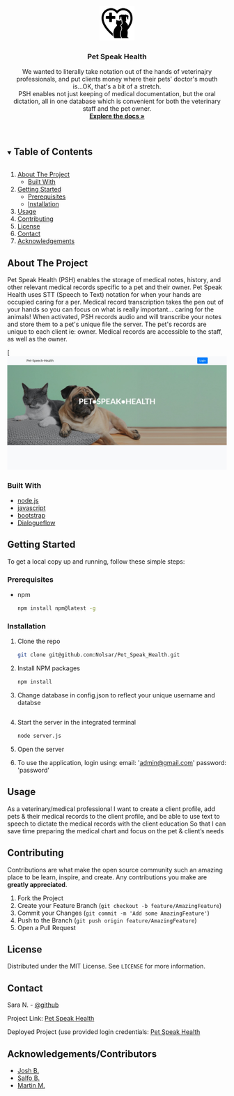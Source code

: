 

<br />
<p align="center">
  <a href="(https://pet-speak-health.herokuapp.com/)">
    <img src="Develop\public\img\PSH_Logo.jpg" alt="Logo" width="80" height="80">
  </a>

  <h3 align="center">Pet Speak Health</h3>

  <p align="center">
    We wanted to literally take notation out of the hands of veterinajry professionals, and put clients money where their pets' doctor's mouth is...OK, that's a bit of a stretch.
<br />
PSH enables not just keeping of medical documentation, but the oral dictation, all in one database which is convenient for both the veterinary staff and the pet owner.
    <br />
    <a href="https://github.com/Nolsar/Pet_Speak_Health"><strong>Explore the docs »</strong></a>
    <br />
    <br />
  </p>
</p>



<!-- TABLE OF CONTENTS -->
<details open="open">
  <summary><h2 style="display: inline-block">Table of Contents</h2></summary>
  <ol>
    <li>
      <a href="#about-the-project">About The Project</a>
      <ul>
        <li><a href="#built-with">Built With</a></li>
      </ul>
    </li>
    <li>
      <a href="#getting-started">Getting Started</a>
      <ul>
        <li><a href="#prerequisites">Prerequisites</a></li>
        <li><a href="#installation">Installation</a></li>
      </ul>
    </li>
    <li><a href="#usage">Usage</a></li>
    <!-- <li><a href="#roadmap">Roadmap</a></li> -->
    <li><a href="#contributing">Contributing</a></li>
    <li><a href="#license">License</a></li>
    <li><a href="#contact">Contact</a></li>
    <li><a href="#acknowledgements">Acknowledgements</a></li>
  </ol>
</details>



<!-- ABOUT THE PROJECT -->
## About The Project

Pet Speak Health (PSH) enables the storage of medical notes, history, and other relevant medical records specific to a pet and their owner. Pet Speak Health uses STT (Speech to Text) notation for when your hands are occupied caring for a per. Medical record transcription takes the pen out of your hands so you can focus on what is really important... caring for the animals! When activated, PSH records audio and will transcribe
your notes and store them to a pet's unique file the server. The pet's records are unique to each client ie: owner. Medical records are accessible to the staff, as well as the owner.

[![Screenshot](https://github.com/Nolsar/Pet_Speak_Health/blob/main/Develop/public/img/Screenshot.jpg)



### Built With

* [node.js](https://nodejs.org/en/)
* [javascript](https://www.javascript.com/)
* [bootstrap](https://getbootstrap.com/)
* [Dialogueflow](https://cloud.google.com/dialogflow)



<!-- GETTING STARTED -->
## Getting Started

To get a local copy up and running, follow these simple steps:

### Prerequisites

* npm
  ```sh
  npm install npm@latest -g
  ```

### Installation

1. Clone the repo
   ```sh
   git clone git@github.com:Nolsar/Pet_Speak_Health.git
   ```
2. Install NPM packages
   ```sh
   npm install
   ```
3. Change database in config.json to reflect your unique username and databse
   ```
4. Start the server in the integrated terminal
   ```sh
   node server.js
   ```
4. Open the server
   
5. To use the application, login using:
    email: 'admin@gmail.com'
    password: 'password'



<!-- USAGE EXAMPLES -->
## Usage
As a veterinary/medical professional
I want to create a client profile, add pets & their medical records to the client profile, and be able to use text to speech to dictate the medical records with the client education
So that I can save time preparing the medical chart and focus on the pet & client’s needs




<!-- CONTRIBUTING -->
## Contributing

Contributions are what make the open source community such an amazing place to be learn, inspire, and create. Any contributions you make are **greatly appreciated**.

1. Fork the Project
2. Create your Feature Branch (`git checkout -b feature/AmazingFeature`)
3. Commit your Changes (`git commit -m 'Add some AmazingFeature'`)
4. Push to the Branch (`git push origin feature/AmazingFeature`)
5. Open a Pull Request



<!-- LICENSE -->
## License

Distributed under the MIT License. See `LICENSE` for more information.



<!-- CONTACT -->
## Contact

Sara N. - [@github](https://github.com/Nolsar)

Project Link: [Pet Speak Health](https://github.com/Nolsar/Pet_Speak_Health)

Deployed Project (use provided login credentials: [Pet Speak Health](https://pet-speak-health.herokuapp.com/)



<!-- ACKNOWLEDGEMENTS -->
## Acknowledgements/Contributors

* [Josh B.](https://github.com/Joshuajword)
* [Salfo B.](https://github.com/Sbande90)
* [Martin M.](https://github.com/ESMAMU1986)